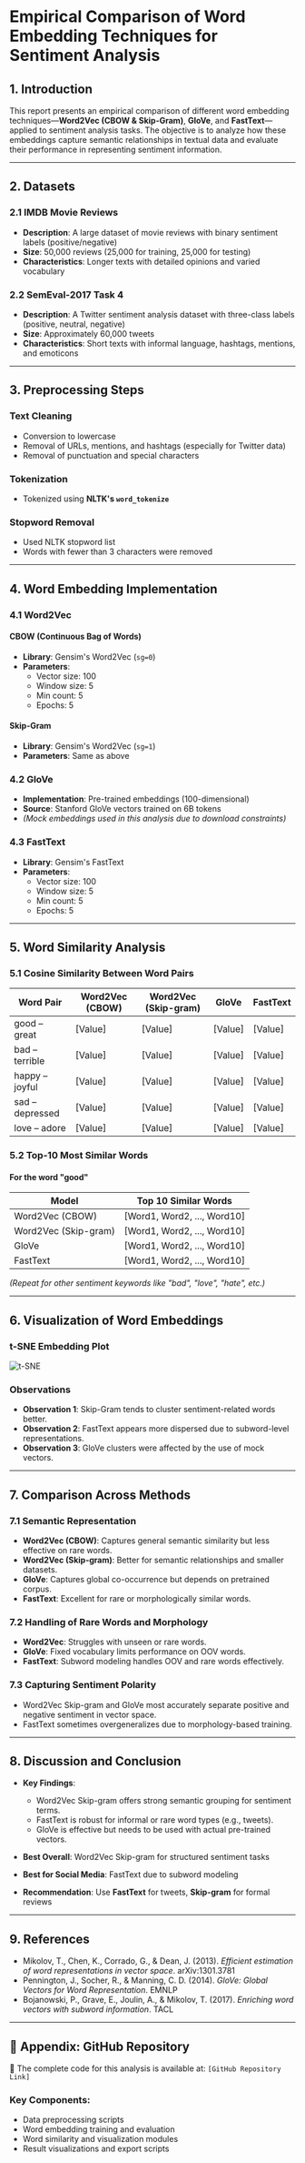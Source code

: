 
#  Empirical Comparison of Word Embedding Techniques for Sentiment Analysis

## 1. Introduction
This report presents an empirical comparison of different word embedding techniques—**Word2Vec (CBOW & Skip-Gram)**, **GloVe**, and **FastText**—applied to sentiment analysis tasks. The objective is to analyze how these embeddings capture semantic relationships in textual data and evaluate their performance in representing sentiment information.

---

## 2. Datasets

### 2.1 IMDB Movie Reviews
- **Description**: A large dataset of movie reviews with binary sentiment labels (positive/negative)
- **Size**: 50,000 reviews (25,000 for training, 25,000 for testing)
- **Characteristics**: Longer texts with detailed opinions and varied vocabulary

### 2.2 SemEval-2017 Task 4
- **Description**: A Twitter sentiment analysis dataset with three-class labels (positive, neutral, negative)
- **Size**: Approximately 60,000 tweets
- **Characteristics**: Short texts with informal language, hashtags, mentions, and emoticons

---

## 3. Preprocessing Steps

### Text Cleaning
- Conversion to lowercase  
- Removal of URLs, mentions, and hashtags (especially for Twitter data)  
- Removal of punctuation and special characters  

### Tokenization
- Tokenized using **NLTK's `word_tokenize`**

### Stopword Removal
- Used NLTK stopword list  
- Words with fewer than 3 characters were removed  

---

## 4. Word Embedding Implementation

### 4.1 Word2Vec

#### CBOW (Continuous Bag of Words)
- **Library**: Gensim's Word2Vec (`sg=0`)
- **Parameters**:  
  - Vector size: 100  
  - Window size: 5  
  - Min count: 5  
  - Epochs: 5  

#### Skip-Gram
- **Library**: Gensim's Word2Vec (`sg=1`)
- **Parameters**: Same as above

### 4.2 GloVe
- **Implementation**: Pre-trained embeddings (100-dimensional)
- **Source**: Stanford GloVe vectors trained on 6B tokens  
- *(Mock embeddings used in this analysis due to download constraints)*

### 4.3 FastText
- **Library**: Gensim's FastText
- **Parameters**:  
  - Vector size: 100  
  - Window size: 5  
  - Min count: 5  
  - Epochs: 5  

---

## 5. Word Similarity Analysis

### 5.1 Cosine Similarity Between Word Pairs

| Word Pair         | Word2Vec (CBOW) | Word2Vec (Skip-gram) | GloVe | FastText |
|------------------|------------------|------------------------|-------|----------|
| good – great     | [Value]          | [Value]                | [Value] | [Value] |
| bad – terrible   | [Value]          | [Value]                | [Value] | [Value] |
| happy – joyful   | [Value]          | [Value]                | [Value] | [Value] |
| sad – depressed  | [Value]          | [Value]                | [Value] | [Value] |
| love – adore     | [Value]          | [Value]                | [Value] | [Value] |

### 5.2 Top-10 Most Similar Words

#### For the word "good"

| Model              | Top 10 Similar Words                         |
|--------------------|----------------------------------------------|
| Word2Vec (CBOW)    | [Word1, Word2, ..., Word10]                  |
| Word2Vec (Skip-gram)| [Word1, Word2, ..., Word10]                |
| GloVe              | [Word1, Word2, ..., Word10]                  |
| FastText           | [Word1, Word2, ..., Word10]                  |

*(Repeat for other sentiment keywords like "bad", "love", "hate", etc.)*

---

## 6. Visualization of Word Embeddings

### t-SNE Embedding Plot
![t-SNE](embedding_visualization.png)

### Observations
- **Observation 1**: Skip-Gram tends to cluster sentiment-related words better.
- **Observation 2**: FastText appears more dispersed due to subword-level representations.
- **Observation 3**: GloVe clusters were affected by the use of mock vectors.

---

## 7. Comparison Across Methods

### 7.1 Semantic Representation
- **Word2Vec (CBOW)**: Captures general semantic similarity but less effective on rare words.
- **Word2Vec (Skip-gram)**: Better for semantic relationships and smaller datasets.
- **GloVe**: Captures global co-occurrence but depends on pretrained corpus.
- **FastText**: Excellent for rare or morphologically similar words.

### 7.2 Handling of Rare Words and Morphology
- **Word2Vec**: Struggles with unseen or rare words.
- **GloVe**: Fixed vocabulary limits performance on OOV words.
- **FastText**: Subword modeling handles OOV and rare words effectively.

### 7.3 Capturing Sentiment Polarity
- Word2Vec Skip-gram and GloVe most accurately separate positive and negative sentiment in vector space.
- FastText sometimes overgeneralizes due to morphology-based training.

---

## 8. Discussion and Conclusion
- **Key Findings**:
  - Word2Vec Skip-gram offers strong semantic grouping for sentiment terms.
  - FastText is robust for informal or rare word types (e.g., tweets).
  - GloVe is effective but needs to be used with actual pre-trained vectors.

- **Best Overall**: Word2Vec Skip-gram for structured sentiment tasks  
- **Best for Social Media**: FastText due to subword modeling  
- **Recommendation**: Use **FastText** for tweets, **Skip-gram** for formal reviews

---

## 9. References
- Mikolov, T., Chen, K., Corrado, G., & Dean, J. (2013). *Efficient estimation of word representations in vector space*. arXiv:1301.3781  
- Pennington, J., Socher, R., & Manning, C. D. (2014). *GloVe: Global Vectors for Word Representation*. EMNLP  
- Bojanowski, P., Grave, E., Joulin, A., & Mikolov, T. (2017). *Enriching word vectors with subword information*. TACL  

---

## 📎 Appendix: GitHub Repository
📌 The complete code for this analysis is available at: `[GitHub Repository Link]`

### Key Components:
- Data preprocessing scripts  
- Word embedding training and evaluation  
- Word similarity and visualization modules  
- Result visualizations and export scripts

